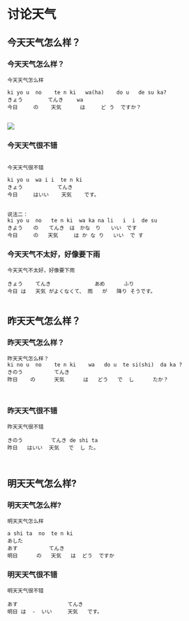 # 讨论天气

## 今天天气怎么样？


### 今天天气怎么样？

```
今天天气怎么样

ki yo u  no    te n ki   wa(ha)    do u   de su ka?
きょう        てんき　　 wa     
今日     の    天気 　　　は     ど う  ですか？


```

![](assets/10002/04/100/01/01-1631236777430.png)


### 今天天气很不错

```

今天天气很不错

ki yo u  wa i i  te n ki
きょう           てんき  
今日     はいい    天気    です。


说法二：
ki yo u  no   te n ki  wa ka na li   i  i  de su 
きよう　　の　　てんき　は　かな　り　　いい　です
今日     の   天気     は か な り   いい  で す

```

### 今天天气不太好，好像要下雨


```
今天天气不太好，好像要下雨

きょう    てんき              あめ      ふり
今日 は   天気 がよくなくて、 雨   が   降り そうです。


```


## 昨天天气怎么样？

### 昨天天气怎么样？


```
昨天天气怎么样？
ki no u  no    te n ki    wa   do u  te si(shi)  da ka ?
きのう          てんき  
昨日    の      天気      は   どう   で  し      たか？
 


```



### 昨天天气很不错

```
昨天天气很不错

きのう         てんき de shi ta
昨日   はいい  天気   で  し た。



```


## 明天天气怎么样?


### 明天天气怎么样?

```
明天天气怎么样

a shi ta  no  te n ki 
あした
あす          てんき 
明日      の   天気   は  どう  ですか

```


### 明天天气很不错


```
明天天气很不错

あす                てんき
明日 は  -  いい     天気   です。

```




